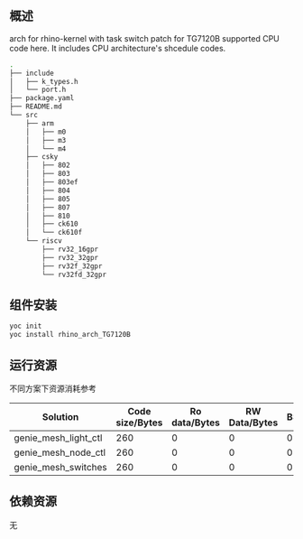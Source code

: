 ## 概述
arch for rhino-kernel with task switch patch for TG7120B 
supported CPU code here. It includes CPU architecture's shcedule codes.

```sh
.
├── include
│   ├── k_types.h
│   └── port.h
├── package.yaml
├── README.md
└── src
    ├── arm
    │   ├── m0
    │   ├── m3
    │   └── m4
    ├── csky
    │   ├── 802
    │   ├── 803
    │   ├── 803ef
    │   ├── 804
    │   ├── 805
    │   ├── 807
    │   ├── 810
    │   ├── ck610
    │   └── ck610f
    └── riscv
        ├── rv32_16gpr
        ├── rv32_32gpr
        ├── rv32f_32gpr
        └── rv32fd_32gpr
```
## 组件安装

```bash
yoc init
yoc install rhino_arch_TG7120B
```

## 运行资源

不同方案下资源消耗参考

| Solution              | Code size/Bytes | Ro data/Bytes | RW Data/Bytes | BSS/Bytes |
| ---------------------------- | --------------- | ------------- | ------------- | --------- |
| genie_mesh_light_ctl  | 260             | 0             | 0             | 0         |
| genie_mesh_node_ctl   | 260             | 0             | 0             | 0         |
| genie_mesh_switches   | 260             | 0             | 0             | 0         |

## 依赖资源
无